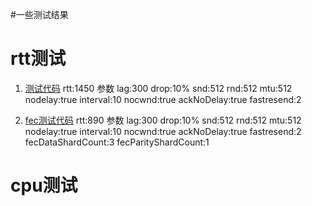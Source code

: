 #一些测试结果

# rtt测试
1. [测试代码](https://github.com/l42111996/java-Kcp/blob/master/kcp-netty/src/main/java/test/KcpRttExampleClient.java)
rtt:1450 参数 lag:300 drop:10% snd:512 rnd:512 mtu:512 nodelay:true interval:10 nocwnd:true ackNoDelay:true fastresend:2


2. [fec测试代码](https://github.com/l42111996/java-Kcp/blob/master/kcp-netty/src/main/java/test/KcpRttExampleClient.java)
rtt:890 参数 lag:300 drop:10% snd:512 rnd:512 mtu:512 nodelay:true interval:10 nocwnd:true ackNoDelay:true fastresend:2 fecDataShardCount:3 fecParityShardCount:1

 
# cpu测试
